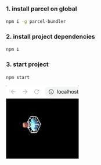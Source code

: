 ### 1. install parcel on global
```bash
npm i -g parcel-bundler
```

### 2. install project dependencies
```bash
npm i
```

### 3. start project
```bash
npm start
```

![](../result_images/practice_02.gif)